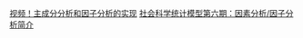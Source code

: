 [视频！主成分分析和因子分析的实现](https://www.bilibili.com/video/BV1eY4y1R7k3?p=2&vd_source=ce2c265fe654b727a504cf64875b6105)
[社会科学统计模型第六期：因素分析/因子分析简介](https://www.bilibili.com/video/BV1Cy4y127ri/?spm_id_from=333.337.search-card.all.click&vd_source=ce2c265fe654b727a504cf64875b6105)